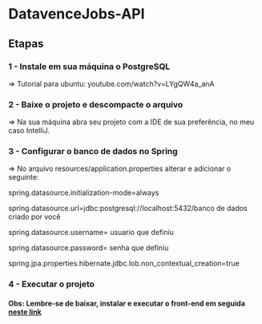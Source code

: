 # DatavenceJobs-API

## Etapas

### 1 - Instale em sua máquina o PostgreSQL

=> Tutorial para ubuntu: youtube.com/watch?v=LYgQW4a_anA


### 2 - Baixe o projeto e descompacte o arquivo

=> Na sua máquina abra seu projeto com a IDE de sua preferência, no meu caso IntelliJ.


### 3 - Configurar o banco de dados no Spring

=> No arquivo resources/application.properties alterar e adicionar o seguinte:

spring.datasource.initialization-mode=always

spring.datasource.url=jdbc:postgresql://localhost:5432/banco de dados criado por você

spring.datasource.username= usuario que definiu

spring.datasource.password= senha que definiu

spring.jpa.properties.hibernate.jdbc.lob.non_contextual_creation=true


### 4 - Executar o projeto

#### Obs: Lembre-se de baixar, instalar e executar o front-end em seguida <a href="https://github.com/charles-bezerra/DatavenceJobs-Front/">neste link</a>

